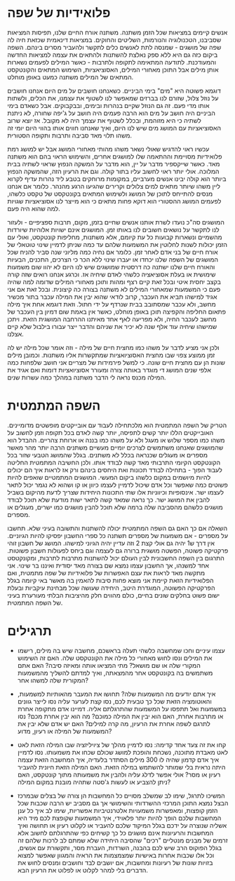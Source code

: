 פלואידיות של שפה
=====

אנשים קיימים במציאות שכל הזמן משתנה. משתנה אורח החיים שלנו, תפיסות המציאות שסביבנו, הטכנולוגיה והנורמות, השליטים והחוקים. 
במציאות דינאמית שכזאת חיה לה שפה של מושגים - שמנסה לתת לאנשים כלים לתקשר ולהעביר מסרים בינהם. השפה ביקום כזה גם היא ללא ספק
נאלצת להשתנות ולהתאים את עצמה למציאות החדשה והמעודכנת. לתודעה המתאימה לתקופה ולתרבות - כאשר המילים לפעמים נשארות אותן
מילים אבל התוכן מאחורי המילים, האסוציאציות, השימוש המתאים והקונטקסט המתאים של המילים משתנה כמעט באופן מוחלט. 

דוגמא פשוטה היא "מים" בימי הביניים. כשאנחנו חושבים על מים היום אנחנו חושבים על נוזל צלול, שזורם לנו בברזים שמאפשר לנו לשטוף
את עצמנו, את הכלים, ולשתות אותו מדי פעם. זה גם הנוזל שקיים בנהרות ובימים, ובבקבוקים. אבל כשאדם בימי הביניים היה חושב על מים הוא 
הרבה פעמים היה חושב על ג'יפה שחורה, לא ניתנת לשתיה כי היא מזוהמת, ובכלל לשטוף את עצמך היה לא מקובל. אז יוצא שרוב האסוציאציות
עם המושג מים שיש לנו היום, ואיך שאנחנו חווים אותו בהווי היום יומי זה משהו תלוי מאד סביבה ותרבות ותקופה הסטורית. 

עכשיו ראוי להדגיש שאולי נשאר משהו מהותי מאחורי המושג אבל יש למושג רמת פלואידיות מסויימת וההתאמה שלו למושגים אחרים, והשימוש
הראוי בהם הוא משתנה מאד. כאשר שייקספיר מדבר על יין, הוא מדבר על המשקה הנפוץ שראוי לשתיה בבית המלוכה. אולי יותר ראוי לחשוב
עליו בתור קולה. וגם את הרעיון הזה, שהמשקה הנפוץ ביותר הוא קולה יבינו אנשים מערביים, במקומות מרוחקים בטבע ליד נהרות עדיף לקרוא 
ליין משהו שיותר מתאים למים צלולים וקרירים שהגיעו הרגע מהנהר. כלומר אם אנחנו מנסים להתייחס לתוכן של המושג ולשימוש המתאים בקונטקסט
של טקסט כלשהו, לפעמים המושג ההסטורי הוא דוקא פחות מתאים כי הוא מייצר לנו אסוציאציות שגויות למה שהוא היה פעם. 

המושגים סה"כ נועדו לשרת אותנו אנשים שחיים בזמן, מקום, תרבות ספציפיים - ולעזור לנו לתקשר על נושאים חשובים לנו באותו זמן. המושגים
אינם ישויות אלוהיות שיורדות מהשמיים ונשארות קבועות כל עת קיומם, אלא משתנות, מחליפות קונטקסט, ואולי עם הזמן יכולות לשנות 
לחלוטין את המשמעות שלהם עד כמה שניתן לדמיין שינוי טוטאלי של אורח חיים של בני אדם לאחר זמן. כלומר אם נחיה כמה מליוני שנה
סביר להניח שכל המושגים של השפה שלנו יכחדו או יעברו שינוי ללא הכר כי הצרכים, התכנים, הבעיות והאורח חיים שלנו ישתנה כה דרסטית
שמושגים שיש לנו היום לא יהוו שום משמעות שימושית או בעלת אסוציאציה כלשהי לאדם שיחיה אז. וכרגע אנחנו רואים שזה קורה בקצב יחסית 
איטי ובכל זאת קיים רצף ומהות ותוכן מאחורי המילים שדומה למה שהיה פעם כי המשמעות שמאחורי המילים לא משתנה בצורה כה קיצונית. ובכל 
זאת אם אני אגיד למישהו תביא את העכבר, קרוב לודאי שהוא יבין את המילה עכבר בתור מכשיר מחשב, ולא עכבר שמסתובב בבית שנרדף על ידי 
חתול. וזאת דוגמא אחת איך מילה פתאום החליפה והקפיצה תוכן באופן מוחלט, כאשר אין באמת שום דמיון בין העכבר של מחשב לעכבר החיה, ולא 
מפריעה לאף אחד מאיתנו ההרחבה המושגית הזאת. ויתכן שמישהו שיחיה עוד אלף שנה לא יכיר את שניהם והדבר ייצר עבורו בילבול שלא קיים אצלנו. 

ולכן אני מציע לדבר על משהו כמו מחצית חיים של מילה - וזה אומר שכל מילה יש לה זמן ממוצע צפוי שבו מחצית האסוציואציות שמתקשרות אליו
משתנות. וכמובן מילים שונות הן עם מחצית חיים שונה. כי למשל פירמידות של מצריים אני חושב שלפחות כמה אלפי שנים המושג
די מוגדר באותה צורה ומעורר אסוציואציות דומות ואם אגיד את המילה מכנס נראה לי הדבר משתנה במהלך כמה עשרות שנים. 

השפה המתמטית
=====

הטריק של השפה המתמטית הוא מלכתחילה לעבוד עם אובייקטים מופשטים מדומיינים. האובייקטים הללו יותר קשים לתפיסה, יותר קשה לאדם
בכל תקופה וזמן לחשוב על משהו כמו מספר שלוש או מעגל ולא על משהו כמו בננה או ארוחת צהריים. ההבדל הוא שהמושגים שאנחנו 
משתמשים לצרכים יומיים מעשיים משתנים הרבה יותר מהר מאשר מספרים או מעגלים שכנראה בכלל לא משתנים. בגלל שהמושג הטבעי שזור
בכל הקונטקסט הקיומי התרבותי מאד קשה לבודד אותו. ולכן החשיבה המתמטית החליטה לעבוד הפוך - בתחילה לבודד תכונות ואת היחסים
בינהם ורק אז לראות איך הם יכולים להיות מיושמים במקום כלשהו ביקום המעשי. המושגים המתמטיים שואפים להיות פשוטים כמה שאפשר
וכל אדם שיכול לדמיין לעצמו כיוון או קו ושהוא לא נגמר יכול לתאר לעצמו ישר. אינסופיות וכיווניות אלו שתי התכונות היחידות שצריך
לדעת מהיקום בשביל להבין את המושג ישר. כך נראה שמאד קשה לתאר ישות מודעת שלא תוכל לבודד מושגים כלשהם מהסביבה שלה ברמה שלא 
תוכל להבין מושגים כמו ישרים, מעגלים או מספרים. 

השאלה אם כך האם גם השפה המתמטית יכולה להשתנות והתשובה בעיני שלא. תחשבו על מספרים - אם משמעות של מספרים תשתנה כל ספרי החשבון
יפסיקו להיות הגיוניים. אין דרך ש1 יהיה גם אולי קצת 2 וזה עדיין יהיה הגיוני למישהו. המושג של חשבון זוהי פרקטיקה פשוטה, הפשטה
מושגית ברורה גם לעצמה וגם ביחס לפעולות חשבון פשוטות. התרגום בין השפה החשבונית לבין העולם יכול להשתנות מתרבות לתרבות, ומקונקטסט
אחד למשנהו, אך החשבון עצמו נמצא שם בצורה מאד יסודית ואיננו בר שינוי. אני מתקשה מאד לראות את עצם האפשרות של פלואידיות של 
שפה מתמטית, ואם הפלואידיות הזאת קיימת אני מוצא פחות סיבות להאמין בה מאשר באי קיומה בגלל הפרקטיקה הפשוטה, המוגדרת היטב, היחידה
שעושה שכל מבחינת עיקביות ובעלת ישום פשוט בחלקים שונים בחיים, כולם מהווים חלק מהיציבות הבלתי מעורערת בעיני של השפה המתמטית.

תרגילים
=====

- עצמו עיניים וחכו שמחשבה כלשהי תעלה בראשכם, מחשבה שיש בה מילים, רישמו את המילים ונסו
לחוש מאחורי כל מילה את הקונטקסט שלה. האם זה השימוש המקורי שלה או שם מושאל? מתי המציאו אותה ומאיזה סיבה? 
האם אתם משתמשים בה בקונטקסט אחר מהמצאתה, ואיך למדתם להשליך מהמשמעות המקורית שלה למשהו אחר? 

- איך אתם יודעים מה המשמעות שלה? תחושו את המעבר מהאותיות 
למשמעות, והאוטומציה הזאת שכל כך טבעית לכם, נסו קצת לערער עליה נסו לייצר גוונים במשמעות ואל תתפסו
על המשמעות שהתרגלתם אליה. דמיינו אדם מתקופה אחרת או מתרבות אחרת, האם הוא יבין את המילה כמוכם? מה 
הוא יבין אחרת מכם? נסו לתרגם לשפה אחרת את הרעיון, מה קרה למילים? האם יש אדם שלא יבין את המשמעות של המילה או רעיון, מדוע?

- קחו את זה צעד אחד קדימה: נסו לדמיין מהלך של ציויליזציה שבו המילה הזאת לאט לאט מאבדת מתוכנה, נשכחת
והופכת למושג שכולם שכחו את משמעותו. נסו לדמיין איך אדם קדמון שהיה לו 300 מילים הסתדר בלעדיה, איך המחשבה
הזאת עצמה היתה נראית בלי שמותר להשתמש במילה הזאת. האם המילה הזאת חיונית להעביר רעיון או מסר? אולי
אפשר לדלג עליה ולהבין את משמעותה מתוך קונטקסט, האם ניתן להצביע או לעשות ג'סטה שתהיה מובנת במקום המילה? 

- המשיכו לתרגל, שימו לב שמשלב מסויים כל המחשבות הן צורה של בצלים שבמרכז הבצל נמצא התוכן המרכזי ההשרדותי והשימושי
אך גם מסביב יש הרבה שכבות שכל הזמן קופצות, ומאפשרות משמעויות אלטרנטיביות אפשריות, שימו לב איך כל ענן המחשבות שלכם הופך להיות 
יותר פלאוידי, איך המשמעות שקופצת לכם מיד היא אשליה שנוצרה על ידכם בגלל המיקוד שלכם להעביר או לקלוט רעיון או תחושה
ואיך המחשבות והרעיונות אינם מושגים כל כך קשיחים כפי שהתרגלתם לחשוב אלא זרמים של מבנים מנטליים "רכים" שהסיבה היחידה
שלא שמתם לב לרכות שלהם זה בגלל הפוקוס הרב שיש לכם בהבנה, השרדות, העברת מסר, ותקשורת עם אנשים, וכל אלו שכבות אחרות
באישיות שמצמצמות את הראיה והמגוון שאפשר למצוא בזויות שונות של רעיונות ומחשבות, אם יושבים לבד וחושבים ומנסים לחוש
את הדברים בלי למהר לקלוט או לפלוט את הרעיון הבא. 




